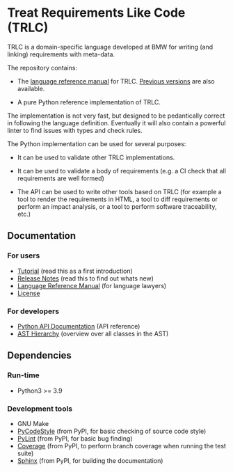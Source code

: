 # Treat Requirements Like Code (TRLC)
TRLC is a domain-specific language developed at BMW for writing (and
linking) requirements with meta-data.

The repository contains:

* The [language reference
  manual](https://bmw-software-engineering.github.io/trlc/lrm.html)
  for TRLC. [Previous versions](docs/LRM.md) are also available.

* A pure Python reference implementation of TRLC.

The implementation is not very fast, but designed to be pedantically
correct in following the language definition.  Eventually it will also
contain a powerful linter to find issues with types and check
rules.

The Python implementation can be used for several purposes:

* It can be used to validate other TRLC implementations.

* It can be used to validate a body of requirements (e.g. a CI check
  that all requirements are well formed)

* The API can be used to write other tools based on TRLC (for example
  a tool to render the requirements in HTML, a tool to diff
  requirements or perform an impact analysis, or a tool to perform
  software traceability, etc.)

## Documentation

### For users

* [Tutorial](TUTORIAL.md) (read this as a first introduction)
* [Release Notes](CHANGELOG.md) (read this to find out whats new)
* [Language Reference Manual](https://bmw-software-engineering.github.io/trlc/lrm.html)
  (for language lawyers)
* [License](LICENSE)

### For developers

* [Python API Documentation](https://bmw-software-engineering.github.io/trlc/)
  (API reference)
* [AST Hierarchy](https://bmw-software-engineering.github.io/trlc/ast_hierarchy.svg)
  (overview over all classes in the AST)

## Dependencies

### Run-time
* Python3 >= 3.9

### Development tools
* GNU Make
* [PyCodeStyle](https://pypi.org/project/pycodestyle/) (from PyPI, for
  basic checking of source code style)
* [PyLint](https://pypi.org/project/pylint/) (from PyPI, for basic bug
  finding)
* [Coverage](https://pypi.org/project/coverage/) (from PyPI, to
  perform branch coverage when running the test suite)
* [Sphinx](https://pypi.org/project/Sphinx/) (from PyPI, for building
  the documentation)
